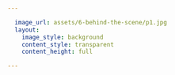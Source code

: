 ```yaml
---

  image_url: assets/6-behind-the-scene/p1.jpg
  layout:
    image_style: background
    content_style: transparent
    content_height: full

---
```

<style>
  article.page[data-page="backcover"] .content {
    margin: 0;
    max-height: initial;
    width: 100%;
    height: 100%;
  }

  article.page[data-page="backcover"] #image {
    position: absolute;
    bottom: 10%;
    max-width: initial;
    max-height: initial;
    width: 300px;
  }

  @media only screen and (min-width: 768px) {
    article.page[data-page="backcover"] #image {
      left: 50%;
      margin-left: -300px;
      width: 640px;
    }
  }
</style>


<a href="http://minkpink.com/" title="Visit Minkpink" target="_blank">
  <img id="image" src="assets/6-behind-the-scene/p1-1.png" alt="">
</a>